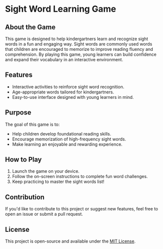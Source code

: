 # Sight Word Learning Game

## About the Game
This game is designed to help kindergartners learn and recognize sight words in a fun and engaging way. Sight words are commonly used words that children are encouraged to memorize to improve reading fluency and comprehension. By playing this game, young learners can build confidence and expand their vocabulary in an interactive environment.

## Features
- Interactive activities to reinforce sight word recognition.
- Age-appropriate words tailored for kindergartners.
- Easy-to-use interface designed with young learners in mind.

## Purpose
The goal of this game is to:
- Help children develop foundational reading skills.
- Encourage memorization of high-frequency sight words.
- Make learning an enjoyable and rewarding experience.

## How to Play
1. Launch the game on your device.
2. Follow the on-screen instructions to complete fun word challenges.
3. Keep practicing to master the sight words list!

## Contribution
If you'd like to contribute to this project or suggest new features, feel free to open an issue or submit a pull request.

## License
This project is open-source and available under the [MIT License](https://opensource.org/licenses/MIT).
